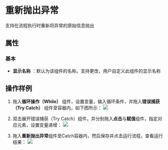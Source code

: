 # 重新抛出异常

支持在流程执行时重新将异常的原始信息抛出

## 属性
### 基本
- **显示名称** ：默认为该组件的名称。支持更改，用户自定义此组件的显示名称

## 操作样例
1. 拖入**循环操作（While）** 组件，设置变量，输入循环条件，并拖入**错误捕获（Try Catch）** 组件至容器内，如下图所示：
![](https://docimages.blob.core.chinacloudapi.cn/images/Activities/Rethrow-1.png)

2. 双击展开错误捕获（Try Catch）组件，并分别拖入**点击**与**赋值**组件，指定对应元素，设置变量递增：
![](https://docimages.blob.core.chinacloudapi.cn/images/Activities/Rethrow-2.png)

3. 拖入**重新抛出异常**组件至Catch容器内，然后保存并点击运行流程，查看运行结果：
![](https://docimages.blob.core.chinacloudapi.cn/images/Activities/Rethrow-3.png)
